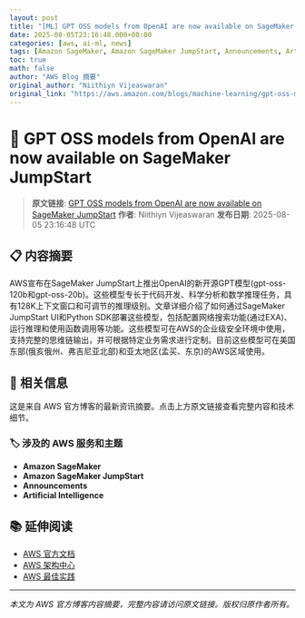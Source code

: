 ```yaml
---
layout: post
title: "[ML] GPT OSS models from OpenAI are now available on SageMaker JumpStart"
date: 2025-08-05T23:16:48.000+00:00
categories: [aws, ai-ml, news]
tags: [Amazon SageMaker, Amazon SageMaker JumpStart, Announcements, Artificial Intelligence]
toc: true
math: false
author: "AWS Blog 摘要"
original_author: "Niithiyn Vijeaswaran"
original_link: "https://aws.amazon.com/blogs/machine-learning/gpt-oss-models-from-openai-are-now-available-on-sagemaker-jumpstart/"
---
```


# 🤖 GPT OSS models from OpenAI are now available on SageMaker JumpStart

> **原文链接**: [GPT OSS models from OpenAI are now available on SageMaker JumpStart](https://aws.amazon.com/blogs/machine-learning/gpt-oss-models-from-openai-are-now-available-on-sagemaker-jumpstart/)
> **作者**: Niithiyn Vijeaswaran
> **发布日期**: 2025-08-05 23:16:48 UTC

## 📋 内容摘要

AWS宣布在SageMaker JumpStart上推出OpenAI的新开源GPT模型(gpt-oss-120b和gpt-oss-20b)。这些模型专长于代码开发、科学分析和数学推理任务，具有128K上下文窗口和可调节的推理级别。文章详细介绍了如何通过SageMaker JumpStart UI和Python SDK部署这些模型，包括配置网络搜索功能(通过EXA)、运行推理和使用函数调用等功能。这些模型可在AWS的企业级安全环境中使用，支持完整的思维链输出，并可根据特定业务需求进行定制。目前这些模型可在美国东部(俄亥俄州、弗吉尼亚北部)和亚太地区(孟买、东京)的AWS区域使用。

## 🔗 相关信息

这是来自 AWS 官方博客的最新资讯摘要。点击上方原文链接查看完整内容和技术细节。

### 🏷️ 涉及的 AWS 服务和主题

- **Amazon SageMaker**
- **Amazon SageMaker JumpStart**
- **Announcements**
- **Artificial Intelligence**

## 📚 延伸阅读

- [AWS 官方文档](https://docs.aws.amazon.com/)
- [AWS 架构中心](https://aws.amazon.com/architecture/)
- [AWS 最佳实践](https://aws.amazon.com/architecture/well-architected/)

---

*本文为 AWS 官方博客内容摘要，完整内容请访问原文链接。版权归原作者所有。*